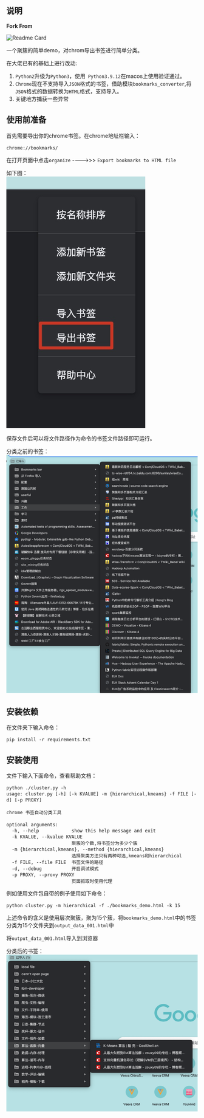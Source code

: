 ## 说明

**Fork From** 

![Readme Card](https://github-readme-stats.vercel.app/api/pin/?username=iuyo5678&repo=chrome-bookmark-clustering)



一个聚簇的简单demo，对chrom导出书签进行简单分类。

在大佬已有的基础上进行改动:
1. `Python2`升级为`Python3`，使用` Python3.9.12`在macos上使用验证通过。
2. `Chrome`现在不支持导入`JSON`格式的书签，借助模块`bookmarks_converter`,将`JSON`格式的数据转换为`HTML`格式，支持导入。
3. 关键地方捕获一些异常

## 使用前准备
首先需要导出你的chrome书签。在chrome地址栏输入：
```plain
chrome://bookmarks/
```
在打开页面中点击`organize` ---->>> `Export bookmarks to HTML file`

如下图：  
 ![](images/screenshot.jpg) 

保存文件后可以将文件路径作为命令的书签文件路径即可运行。

分类之前的书签：  
![img.png](images/img.png)



## 安装依赖

在文件夹下输入命令：
```shell
pip install -r requirements.txt
```

## 安装使用

文件下输入下面命令，查看帮助文档：
```shell
python ./cluster.py -h
usage: cluster.py [-h] [-k KVALUE] -m {hierarchical,kmeans} -f FILE [-d] [-p PROXY]

chrome 书签自动分类工具

optional arguments:
  -h, --help            show this help message and exit
  -k KVALUE, --kvalue KVALUE
                        聚簇的个数,将书签分为多少个簇
  -m {hierarchical,kmeans}, --method {hierarchical,kmeans}
                        选择聚类方法只有两种可选,kmeans和hierarchical
  -f FILE, --file FILE  书签文件的路径
  -d, --debug           开启调试模式
  -p PROXY, --proxy PROXY
                        页面抓取时使用代理
```
例如使用文件包自带的例子使用如下命令：
```shell
python cluster.py -m hierarchical -f ./bookmarks_demo.html -k 15
```
上述命令的含义是使用层次聚簇，聚为15个簇，将`bookmarks_demo.html`中的书签分类为15个文件夹到`output_data_001.html`中

将`output_data_001.html`导入到浏览器

分类后的书签：  
![img.png](images/img1.png)
